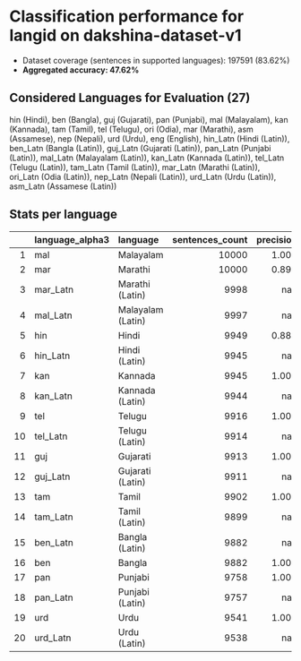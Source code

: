 # Classification performance for langid on dakshina-dataset-v1

- Dataset coverage (sentences in supported languages): 197591 (83.62%)
- **Aggregated accuracy: 47.62%**

<h2 id="supported-languages">Considered Languages for Evaluation (27)</h2>

hin (Hindi), ben (Bangla), guj (Gujarati), pan (Punjabi), mal (Malayalam), kan (Kannada), tam (Tamil), tel (Telugu), ori (Odia), mar (Marathi), asm (Assamese), nep (Nepali), urd (Urdu), eng (English), hin_Latn (Hindi (Latin)), ben_Latn (Bangla (Latin)), guj_Latn (Gujarati (Latin)), pan_Latn (Punjabi (Latin)), mal_Latn (Malayalam (Latin)), kan_Latn (Kannada (Latin)), tel_Latn (Telugu (Latin)), tam_Latn (Tamil (Latin)), mar_Latn (Marathi (Latin)), ori_Latn (Odia (Latin)), nep_Latn (Nepali (Latin)), urd_Latn (Urdu (Latin)), asm_Latn (Assamese (Latin))

<h2 id="metrics-per-language">Stats per language</h2>

|    | language_alpha3   | language          |   sentences_count |   precision |   recall |    f1 |    tp |   fp |     tn |   fn |
|---:|:------------------|:------------------|------------------:|------------:|---------:|------:|------:|-----:|-------:|-----:|
|  1 | mal               | Malayalam         |             10000 |       1.000 |    1.000 | 1.000 | 10000 |    0 | 187591 |    0 |
|  2 | mar               | Marathi           |             10000 |       0.898 |    0.849 | 0.832 |  8493 |  960 | 186631 | 1507 |
|  3 | mar_Latn          | Marathi (Latin)   |              9998 |     nan     |    0.000 | 0.000 |     0 |    0 | 187593 | 9998 |
|  4 | mal_Latn          | Malayalam (Latin) |              9997 |     nan     |    0.000 | 0.000 |     0 |    0 | 187594 | 9997 |
|  5 | hin               | Hindi             |              9949 |       0.888 |    0.854 | 0.825 |  8497 | 1076 | 186566 | 1452 |
|  6 | hin_Latn          | Hindi (Latin)     |              9945 |     nan     |    0.000 | 0.000 |     0 |    0 | 187646 | 9945 |
|  7 | kan               | Kannada           |              9945 |       1.000 |    1.000 | 1.000 |  9945 |    0 | 187646 |    0 |
|  8 | kan_Latn          | Kannada (Latin)   |              9944 |     nan     |    0.000 | 0.000 |     0 |    0 | 187647 | 9944 |
|  9 | tel               | Telugu            |              9916 |       1.000 |    1.000 | 1.000 |  9916 |    0 | 187675 |    0 |
| 10 | tel_Latn          | Telugu (Latin)    |              9914 |     nan     |    0.000 | 0.000 |     0 |    0 | 187677 | 9914 |
| 11 | guj               | Gujarati          |              9913 |       1.000 |    1.000 | 1.000 |  9913 |    1 | 187677 |    0 |
| 12 | guj_Latn          | Gujarati (Latin)  |              9911 |     nan     |    0.000 | 0.000 |     0 |    0 | 187680 | 9911 |
| 13 | tam               | Tamil             |              9902 |       1.000 |    1.000 | 1.000 |  9902 |    0 | 187689 |    0 |
| 14 | tam_Latn          | Tamil (Latin)     |              9899 |     nan     |    0.000 | 0.000 |     0 |    0 | 187692 | 9899 |
| 15 | ben_Latn          | Bangla (Latin)    |              9882 |     nan     |    0.000 | 0.000 |     0 |    0 | 187709 | 9882 |
| 16 | ben               | Bangla            |              9882 |       1.000 |    0.982 | 0.991 |  9701 |    1 | 187708 |  181 |
| 17 | pan               | Punjabi           |              9758 |       1.000 |    1.000 | 1.000 |  9758 |    2 | 187831 |    0 |
| 18 | pan_Latn          | Punjabi (Latin)   |              9757 |     nan     |    0.000 | 0.000 |     0 |    0 | 187834 | 9757 |
| 19 | urd               | Urdu              |              9541 |       1.000 |    0.836 | 0.911 |  7977 |    2 | 188048 | 1564 |
| 20 | urd_Latn          | Urdu (Latin)      |              9538 |     nan     |    0.000 | 0.000 |     0 |    0 | 188053 | 9538 |